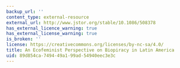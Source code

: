 ```yaml
---
backup_url: ''
content_type: external-resource
external_url: http://www.jstor.org/stable/10.1086/508378
has_external_licence_warning: true
has_external_license_warning: true
is_broken: ''
license: https://creativecommons.org/licenses/by-nc-sa/4.0/
title: An Ecofeminist Perspective on Biopiracy in Latin America
uid: 89d854ca-7494-49a1-99ad-54940eec3e3c
---
```

